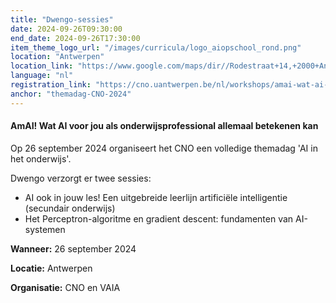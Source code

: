 ```yaml
---
title: "Dwengo-sessies"
date: 2024-09-26T09:30:00
end_date: 2024-09-26T17:30:00
item_theme_logo_url: "/images/curricula/logo_aiopschool_rond.png"
location: "Antwerpen"
location_link: "https://www.google.com/maps/dir//Rodestraat+14,+2000+Antwerpen/@51.2235015,4.3313058,12z/data=!4m8!4m7!1m0!1m5!1m1!1s0x47c3f70cb98486e9:0xfbd5847593ddfbb7!2m2!1d4.4137374!2d51.223528?entry=ttu"
language: "nl"
registration_link: "https://cno.uantwerpen.be/nl/workshops/amai-wat-ai-voor-jou-als-onderwijsprofessional-allemaal-betekenen-kan-95571"
anchor: "themadag-CNO-2024"
---
```

#### AmAI! Wat AI voor jou als onderwijsprofessional allemaal betekenen kan
Op 26 september 2024 organiseert het CNO een volledige themadag 'AI in het onderwijs'. 

Dwengo verzorgt er twee sessies: <br>
- AI ook in jouw les! Een uitgebreide leerlijn artificiële intelligentie (secundair onderwijs)<br>
- Het Perceptron-algoritme en gradient descent: fundamenten van AI-systemen

**Wanneer:** 26 september 2024

**Locatie:** Antwerpen

**Organisatie:** CNO en VAIA

